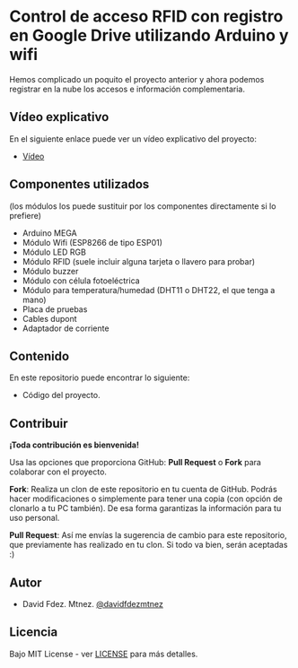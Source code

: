 # Control de acceso RFID con registro en Google Drive utilizando Arduino y wifi

Hemos complicado un poquito el proyecto anterior y ahora podemos registrar en la nube los accesos e información complementaria.

## Vídeo explicativo

En el siguiente enlace puede ver un vídeo explicativo del proyecto:

* [Vídeo](https://www.youtube.com/watch?v=1UWYabAecMw)

## Componentes utilizados

(los módulos los puede sustituir por los componentes directamente si lo prefiere)

* Arduino MEGA
* Módulo Wifi (ESP8266 de tipo ESP01)
* Módulo LED RGB 
* Módulo RFID (suele incluir alguna tarjeta o llavero para probar)
* Módulo buzzer
* Módulo con célula fotoeléctrica
* Módulo para temperatura/humedad (DHT11 o DHT22, el que tenga a mano)
* Placa de pruebas
* Cables dupont
* Adaptador de corriente

## Contenido

En este repositorio puede encontrar lo siguiente:

* Código del proyecto.

## Contribuir

**¡Toda contribución es bienvenida!**

Usa las opciones que proporciona GitHub: **Pull Request** o **Fork** para colaborar con el proyecto.

**Fork**: Realiza un clon de este repositorio en tu cuenta de GitHub. Podrás hacer modificaciones o simplemente para tener una copia (con opción de clonarlo a tu PC también). De esa forma garantizas la información para tu uso personal.

**Pull Request**: Así me envías la sugerencia de cambio para este repositorio, que previamente has realizado en tu clon. Si todo va bien, serán aceptadas :)

## Autor

- David Fdez. Mtnez. [@davidfdezmtnez](https://twitter.com/davidfdezmtnez) 

## Licencia

Bajo MIT License - ver [LICENSE](LICENSE) para más detalles.
